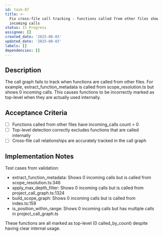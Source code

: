 ```yaml
---
id: task-87
title: >-
  Fix cross-file call tracking - functions called from other files show 0
  incoming calls
status: In Progress
assignee: []
created_date: '2025-08-03'
updated_date: '2025-08-03'
labels: []
dependencies: []
---
```


## Description

The call graph fails to track when functions are called from other files. For example, extract_function_metadata is called from scope_resolution.ts but shows 0 incoming calls. This causes functions to be incorrectly marked as top-level when they are actually used internally.

## Acceptance Criteria

- [ ] Functions called from other files have incoming_calls count > 0
- [ ] Top-level detection correctly excludes functions that are called internally
- [ ] Cross-file call relationships are accurately tracked in the call graph

## Implementation Notes

Test cases from validation:

- extract_function_metadata: Shows 0 incoming calls but is called from scope_resolution.ts:346
- apply_max_depth_filter: Shows 0 incoming calls but is called from project_call_graph.ts:1324
- build_scope_graph: Shows 0 incoming calls but is called from index.ts:159
- is_position_within_range: Shows 0 incoming calls but has multiple calls in project_call_graph.ts

These functions are all marked as top-level (0 called_by_count) despite having clear internal usage.
